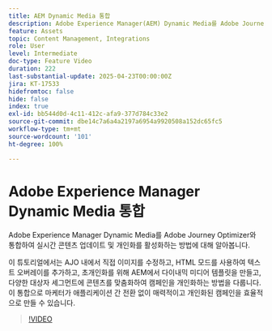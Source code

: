 ```yaml
---
title: AEM Dynamic Media 통합
description: Adobe Experience Manager(AEM) Dynamic Media를 Adobe Journey Optimizer(AJO)와 통합하여 실시간 콘텐츠 업데이트 및 개인화를 활성화하는 방법에 대해 알아봅니다.
feature: Assets
topic: Content Management, Integrations
role: User
level: Intermediate
doc-type: Feature Video
duration: 222
last-substantial-update: 2025-04-23T00:00:00Z
jira: KT-17533
hidefromtoc: false
hide: false
index: true
exl-id: bb544d0d-4c11-412c-afa9-377d784c33e2
source-git-commit: dbe14c7a6a4a2197a6954a9920508a152dc65fc5
workflow-type: tm+mt
source-wordcount: '101'
ht-degree: 100%

---
```


# Adobe Experience Manager Dynamic Media 통합

Adobe Experience Manager Dynamic Media를 Adobe Journey Optimizer와 통합하여 실시간 콘텐츠 업데이트 및 개인화를 활성화하는 방법에 대해 알아봅니다.

이 튜토리얼에서는 AJO 내에서 직접 이미지를 수정하고, HTML 모드를 사용하여 텍스트 오버레이를 추가하고, 초개인화를 위해 AEM에서 다이내믹 미디어 템플릿을 만들고, 다양한 대상자 세그먼트에 콘텐츠를 맞춤화하여 캠페인을 개인화하는 방법을 다룹니다. 이 통합으로 마케터가 애플리케이션 간 전환 없이 매력적이고 개인화된 캠페인을 효율적으로 만들 수 있습니다.

>[!VIDEO](https://video.tv.adobe.com/v/3463789/?learn=on&enablevpops&captions=kor)

